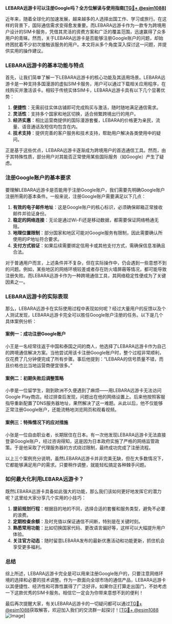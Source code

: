 **LEBARA远游卡可以注册Google吗？全方位解读与使用指南[[TG💪+ @esim1088](https://t.me/s/esim1088)]**

近年来，随着全球化的加速发展，越来越多的人选择出国工作、学习或旅行。在这样的背景下，国际通信需求变得愈发重要。而LEBARA远游卡作为一款专为跨境用户设计的SIM卡服务，凭借其灵活的资费方案和广泛的覆盖范围，迅速赢得了众多用户的青睐。然而，关于LEBARA远游卡是否能够注册Google账户的问题，却始终困扰着不少初次接触该服务的用户。本文将从多个角度深入探讨这一问题，并提供实用的操作建议。

### LEBARA远游卡的基本功能与特点

首先，让我们简单了解一下LEBARA远游卡的核心功能及其适用场景。LEBARA远游卡是一种支持多国漫游的虚拟SIM卡服务，用户可以通过下载相关应用程序，在线购买并激活该卡。相较于传统实体SIM卡，LEBARA远游卡具有以下几个显著优势：

1. **便捷性**：无需前往实体店铺即可完成购买与激活，随时随地满足通信需求。
2. **灵活性**：支持多个国家和地区切换，适合频繁跨境出行的用户。
3. **经济实惠**：相比运营商提供的国际漫游套餐，LEBARA的价格更为亲民，流量、语音通话及短信均包含在内。
4. **技术支持**：提供完善的客户服务和技术支持，帮助用户解决各类使用中的疑问。

正是基于这些优点，LEBARA远游卡逐渐成为跨境用户的首选通信工具。然而，由于其特殊性质，部分用户对其能否正常使用某些国际服务（如Google）产生了疑虑。

### 注册Google账户的基本要求

要理解LEBARA远游卡是否能用于注册Google账户，我们需要先明确Google账户注册所需的基本条件。一般来说，注册Google账户需要满足以下几点：

1. **有效的电子邮件地址**：这是Google账户的核心标识，必须确保邮箱正常接收邮件并验证身份。
2. **稳定的网络连接**：无论是通过Wi-Fi还是移动数据，都需要保证网络畅通无阻。
3. **地理位置限制**：部分国家和地区可能对Google服务有限制，因此需要确认所使用的IP地址符合要求。
4. **支付方式验证**：如果后续需要绑定信用卡或其他支付方式，需确保信息准确且合法。

对于普通用户而言，上述条件并不复杂，但在实际操作中，仍会遇到一些意想不到的问题。例如，某些地区的网络环境较差或者存在防火墙屏蔽等情况，都可能导致注册失败。而LEBARA远游卡作为一种跨境通信工具，其网络稳定性便成为了关键因素之一。

### LEBARA远游卡的实际表现

那么，LEBARA远游卡在实际使用过程中表现如何呢？经过大量用户的反馈以及个人测试发现，LEBARA远游卡完全可以胜任Google账户注册的任务。以下是几个具体案例分析：

#### 案例一：成功注册Google账户
小王是一名经常往返于中国和泰国之间的商人，他选择了LEBARA远游卡作为自己的跨境通信解决方案。当他尝试用该卡注册Google账户时，整个过程非常顺利，仅花费了几分钟便完成了所有步骤。事后他提到：“LEBARA的信号质量不错，而且价格也比当地运营商便宜很多。”

#### 案例二：初期失败后调整策略
小李是一位留学生，刚到欧洲不久便遇到了麻烦——用LEBARA远游卡无法访问Google Play商店。经过排查后发现，问题出在他的网络设置上。后来他按照客服指导重新配置了DNS服务器地址，果然解决了这一难题。从此以后，他不仅能够正常注册Google账户，还能流畅地浏览网页和观看视频。

#### 案例三：特殊情况下的应对措施
小张是一位自由职业者，长期居住在日本。有一次他发现LEBARA远游卡无法直接登录Google账户，经过咨询得知，这是因为日本政府实施了严格的网络监管政策。于是他采取了代理服务器的方式绕过限制，最终成功完成了注册流程。

以上三个案例充分说明，虽然LEBARA远游卡并非完美无缺，但在大多数情况下，它都能够满足用户的需求。只要稍作调整，就能轻松搞定各种棘手问题。

### 如何最大化利用LEBARA远游卡？

既然LEBARA远游卡具备如此强大的功能，那么我们该如何更好地发挥它的潜力呢？这里给大家分享几个实用的小技巧：

1. **提前规划行程**：根据目的地的不同，选择合适的套餐和服务类型，避免不必要的浪费。
2. **定期检查余额**：及时充值以保证通信不间断，特别是在关键时刻。
3. **熟悉常用功能**：比如切换国家代码、更改语言偏好等，这样可以大幅提升用户体验。
4. **关注官方动态**：随时留意LEBARA发布的最新优惠活动和功能更新，抓住机会享受更多福利。

### 总结

综上所述，LEBARA远游卡完全是可以用来注册Google账户的，只要注意网络环境的选择和必要的技术调整。作为一款面向全球市场的通信产品，LEBARA远游卡以其便捷性、经济性和可靠性赢得了广泛好评。如果你正打算走出国门，不妨考虑一下这款优秀的SIM卡服务。相信它一定会为你带来意想不到的便利！

最后再次提醒大家，有关LEBARA远游卡的一切疑问都可以通过[TG💪+ @esim1088](https://t.me/s/esim1088)获取解答，欢迎加入我们的交流群一起探讨！[[TG💪+ @esim1088](https://t.me/s/esim1088) ![Image](https://i.postimg.cc/4NQfJmqS/Snipaste-2025-05-13-00-14-12.png)]